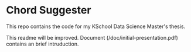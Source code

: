 # Chord Suggester

This repo contains the code for my KSchool Data Science Master's thesis. 

This readme will be improved. Document (/doc/initial-presentation.pdf) contains an brief intruduction. 
